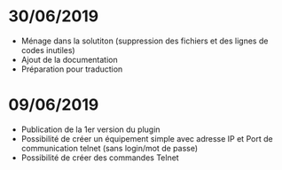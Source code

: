 # 30/06/2019

- Ménage dans la solutiton (suppression des fichiers et des lignes de codes inutiles)
- Ajout de la documentation
- Préparation pour traduction

# 09/06/2019

- Publication de la 1er version du plugin
- Possibilité de créer un équipement simple avec adresse IP et Port de communication telnet (sans login/mot de passe)
- Possibilité de créer des commandes Telnet
